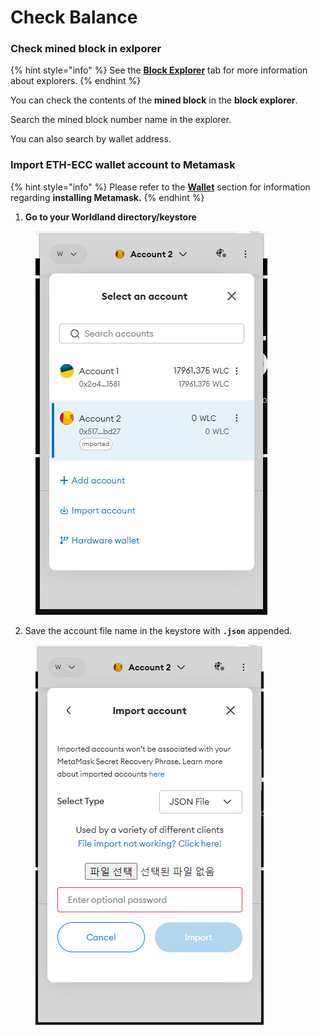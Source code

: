 # Check Balance

### **Check mined block in exlporer**

{% hint style="info" %}
See the [**Block Explorer**](../user/block-explorer.md) tab for more information about explorers.
{% endhint %}

You can check the contents of the **mined block** in the **block explorer**.



Search the mined block number name in the explorer.



You can also search by wallet address.



### Import ETH-ECC wallet account to Metamask

{% hint style="info" %}
Please refer to the [**Wallet**](../user/wallet.md) section for information regarding **installing Metamask.**
{% endhint %}

1. **Go to your Worldland directory/keystore**

<figure><img src="https://raw.githubusercontent.com/cryptoecc/WorldlLand-Docs/master/.gitbook/assets/importkey_1.png" alt=""><figcaption></figcaption></figure>

2. Save the account file name in the keystore with **`.json`** appended.

<figure><img src="https://raw.githubusercontent.com/cryptoecc/WorldlLand-Docs/master/.gitbook/assets/importkey_2.png" alt=""><figcaption></figcaption></figure>
